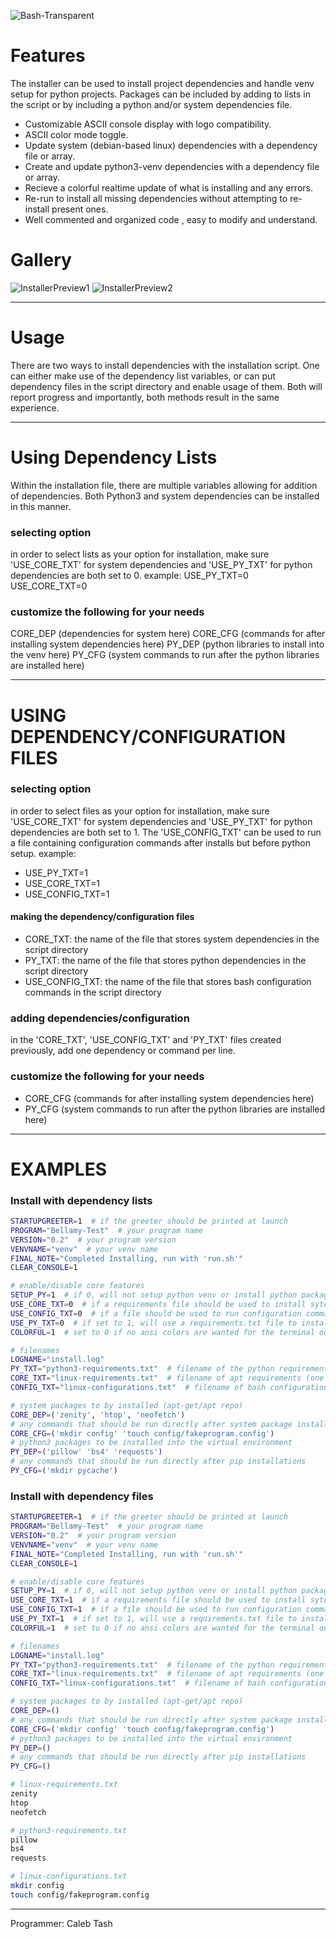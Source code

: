 ![Bash-Transparent](https://github.com/user-attachments/assets/e098e106-9b50-430d-bf9c-0f7e42369f66)

# Features
The installer can be used to install project dependencies and handle venv setup for python projects. Packages can be included by adding to lists in the script or by including a python and/or system dependencies file.
- Customizable ASCII console display with logo compatibility.
- ASCII color mode toggle.
- Update system (debian-based linux) dependencies with a dependency file or array.
- Create and update python3-venv dependencies with a dependency file or array.
- Recieve a colorful realtime update of what is installing and any errors.
- Re-run to install all missing dependencies without attempting to re-install present ones.
- Well commented and organized code , easy to modify and understand.

# Gallery
![InstallerPreview1](https://github.com/user-attachments/assets/3b38f4bc-c1f0-4fae-aa8a-1568c20e7df3)
![InstallerPreview2](https://github.com/user-attachments/assets/44c9ab43-3474-4c5a-a34c-87dd1ad83550)

___

# Usage
There are two ways to install dependencies with the installation script. One can either make use of the dependency list variables, or can put dependency files in the script directory and enable usage of them.
Both will report progress and importantly, both methods result in the same experience.
___
# Using Dependency Lists
Within the installation file, there are multiple variables allowing for addition of dependencies. Both Python3 and system dependencies can be installed in this manner.

### selecting option
in order to select lists as your option for installation, make sure 'USE_CORE_TXT' for system dependencies and 'USE_PY_TXT' for python dependencies are both set to 0.
example:
USE_PY_TXT=0
USE_CORE_TXT=0


### customize the following for your needs
CORE_DEP (dependencies for system here)
CORE_CFG (commands for after installing system dependencies here)
PY_DEP (python libraries to install into the venv here)
PY_CFG (system commands to run after the python libraries are installed here)

___
# USING DEPENDENCY/CONFIGURATION FILES
### selecting option
in order to select files as your option for installation, make sure 'USE_CORE_TXT' for system dependencies and 'USE_PY_TXT' for python dependencies are both set to 1. The 'USE_CONFIG_TXT' can be used to run a file containing configuration commands after installs but before python setup.
example:
- USE_PY_TXT=1
- USE_CORE_TXT=1
- USE_CONFIG_TXT=1

#### making the dependency/configuration files
- CORE_TXT: the name of the file that stores system dependencies in the script directory
- PY_TXT: the name of the file that stores python dependencies in the script directory
- USE_CONFIG_TXT: the name of the file that stores bash configuration commands in the script directory

### adding dependencies/configuration
in the 'CORE_TXT', 'USE_CONFIG_TXT' and 'PY_TXT' files created previously, add one dependency or command per line.

### customize the following for your needs
- CORE_CFG (commands for after installing system dependencies here)
- PY_CFG (system commands to run after the python libraries are installed here)

___
# EXAMPLES

### Install with dependency lists
```sh
STARTUPGREETER=1  # if the greeter should be printed at launch
PROGRAM="Bellamy-Test"  # your program name
VERSION="0.2"  # your program version
VENVNAME="venv"  # your venv name
FINAL_NOTE="Completed Installing, run with 'run.sh'"
CLEAR_CONSOLE=1

# enable/disable core features
SETUP_PY=1  # if 0, will not setup python venv or install python packages
USE_CORE_TXT=0  # if a requirements file should be used to install sytem dependencies
USE_CONFIG_TXT=0  # if a file should be used to run configuration commands instead of the array
USE_PY_TXT=0  # if set to 1, will use a requirements.txt file to install python dependencies
COLORFUL=1  # set to 0 if no ansi colors are wanted for the terminal output

# filenames
LOGNAME="install.log"
PY_TXT="python3-requirements.txt"  # filename of the python requirements (pip formatting)
CORE_TXT="linux-requirements.txt"  # filename of apt requirements (one package per line, unquoted)
CONFIG_TXT="linux-configurations.txt"  # filename of bash configuration command list (one command per line, unquoted)

# system packages to by installed (apt-get/apt repo)
CORE_DEP=('zenity', 'htop', 'neofetch') 
# any commands that should be run directly after system package installs
CORE_CFG=('mkdir config' 'touch config/fakeprogram.config')
# python3 packages to be installed into the virtual environment
PY_DEP=('pillow' 'bs4' 'requests')
# any commands that should be run directly after pip installations
PY_CFG=('mkdir pycache')
```

### Install with dependency files
```sh
STARTUPGREETER=1  # if the greeter should be printed at launch
PROGRAM="Bellamy-Test"  # your program name
VERSION="0.2"  # your program version
VENVNAME="venv"  # your venv name
FINAL_NOTE="Completed Installing, run with 'run.sh'"
CLEAR_CONSOLE=1

# enable/disable core features
SETUP_PY=1  # if 0, will not setup python venv or install python packages
USE_CORE_TXT=1  # if a requirements file should be used to install sytem dependencies
USE_CONFIG_TXT=1  # if a file should be used to run configuration commands instead of the array
USE_PY_TXT=1  # if set to 1, will use a requirements.txt file to install python dependencies
COLORFUL=1  # set to 0 if no ansi colors are wanted for the terminal output

# filenames
LOGNAME="install.log"
PY_TXT="python3-requirements.txt"  # filename of the python requirements (pip formatting)
CORE_TXT="linux-requirements.txt"  # filename of apt requirements (one package per line, unquoted)
CONFIG_TXT="linux-configurations.txt"  # filename of bash configuration command list (one command per line, unquoted)

# system packages to by installed (apt-get/apt repo)
CORE_DEP=()
# any commands that should be run directly after system package installs
CORE_CFG=('mkdir config' 'touch config/fakeprogram.config')
# python3 packages to be installed into the virtual environment
PY_DEP=()
# any commands that should be run directly after pip installations
PY_CFG=()

# linux-requirements.txt
zenity
htop
neofetch

# python3-requirements.txt
pillow
bs4
requests

# linux-configurations.txt
mkdir config
touch config/fakeprogram.config
```
___
Programmer: Caleb Tash
